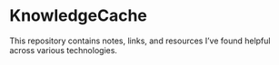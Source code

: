 # KnowledgeCache

This repository contains notes, links, and resources I’ve found helpful across various technologies.
